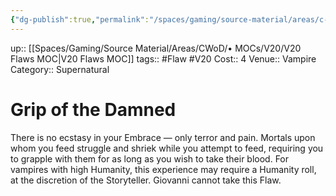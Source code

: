 ```yaml
---
{"dg-publish":true,"permalink":"/spaces/gaming/source-material/areas/c-wo-d/genre/vampire/v20/merits-and-flaws/grip-of-the-damned/","dgHomeLink":true,"dgPassFrontmatter":true}
---
```


up:: [[Spaces/Gaming/Source Material/Areas/CWoD/• MOCs/V20/V20 Flaws MOC|V20 Flaws MOC]]
tags:: #Flaw #V20 
Cost:: 4
Venue:: Vampire
Category:: Supernatural
# Grip of the Damned
There is no ecstasy in your Embrace — only terror
and pain. Mortals upon whom you feed struggle and
shriek while you attempt to feed, requiring you to
grapple with them for as long as you wish to take their
blood. For vampires with high Humanity, this experience
may require a Humanity roll, at the discretion of
the Storyteller. Giovanni cannot take this Flaw.